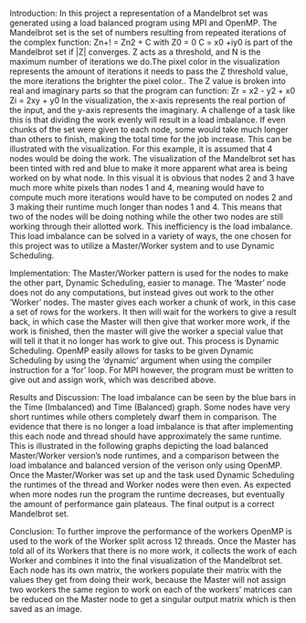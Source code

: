 Introduction:
	In this project a representation of a Mandelbrot set was generated using a load balanced program using MPI and OpenMP. The Mandelbrot set is the set of numbers resulting from repeated iterations of the complex function:
	Zn+! = Zn2 + C with Z0 = 0
C = x0 +iy0 is part of the Mandelbrot set if |Z| converges. Z acts as a threshold, and N is the maximum number of iterations we do.The pixel color in the visualization represents the amount of iterations it needs to pass the Z threshold value, the more iterations the brighter the pixel color.. The Z value is broken into real and imaginary parts so that the program can function:
Zr = x2 - y2 + x0
Zi = 2xy + y0
	In the visualization, the x-axis represents the real portion of the input, and the y-axis represents the imaginary.
	A challenge of a task like this is that dividing the work evenly will result in a load imbalance. If even chunks of the set were given to each node, some would take much longer than others to finish, making the total time for the job increase. This can be illustrated with the visualization.
	For this example, it is assumed that 4 nodes would be doing the work. The visualization of the Mandelbrot set has been tinted with red and blue to make it more apparent what area is being worked on by what node. In this visual it is obvious that nodes 2 and 3 have much more white pixels than nodes 1 and 4, meaning would have to compute much more iterations would have to be computed on nodes 2 and 3 making their runtime much longer than nodes 1 and 4. This means that two of the nodes will be doing nothing while the other two nodes are still working through their allotted work. This inefficiency is the load imbalance. This load imbalance can be solved in a variety of ways, the one chosen for this project was to utilize a Master/Worker system and to use Dynamic Scheduling.

Implementation:
	The Master/Worker pattern is used for the nodes to make the other part, Dynamic Scheduling, easier to manage. The ‘Master’ node does not do any computations, but instead gives out work to the other ‘Worker’ nodes. The master gives each worker a chunk of work, in this case a set of rows for the workers. It then will wait for the workers to give a result back, in which case the Master will then give that worker more work, if the work is finished, then the master will give the worker a special value that will tell it that it no longer has work to give out. This process is Dynamic Scheduling. OpenMP easily allows for tasks to be given Dynamic Scheduling by using the ‘dynamic’ argument when using the compiler instruction for a  ‘for’ loop. For MPI however, the program must be written to give out and assign work, which was described above.

Results and Discussion:
The load imbalance can be seen by the blue bars in the Time (Imbalanced) and Time (Balanced) graph. Some nodes have very short runtimes while others completely dwarf them in comparison. The evidence that there is no longer a load imbalance is that after implementing this each node and thread should have approximately the same runtime. This is illustrated in the following graphs depicting the load balanced Master/Worker version’s node runtimes, and a comparison between the load imbalance and balanced version of the verison only using OpenMP. Once the Master/Worker was set up and the task used Dynamic Scheduling the runtimes of the thread and Worker nodes were then even.
As expected when more nodes run the program the runtime decreases, but eventually the amount of performance gain plateaus. The final output is a correct Mandelbrot set.

Conclusion:
To further improve the performance of the workers OpenMP is used to the work of the Worker split across 12 threads. Once the Master has told all of its Workers that there is no more work, it collects the work of each Worker and combines it into the final visualization of the Mandelbrot set. Each node has its own matrix, the workers populate their matrix with the values they get from doing their work, because the Master will not assign two workers the same region to work on each of the workers’ matrices can be reduced on the Master node to get a singular output matrix which is then saved as an image.
